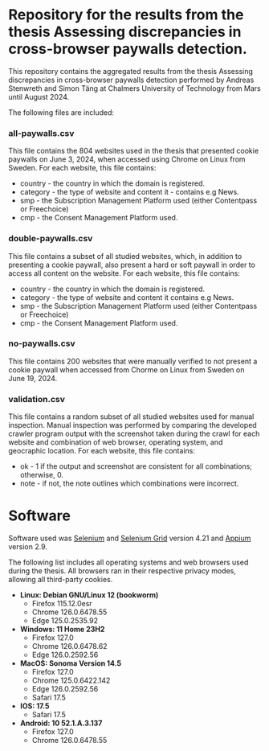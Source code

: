 # Repository for the results from the thesis Assessing discrepancies in cross-browser paywalls detection.

This repository contains the aggregated results from the thesis Assessing discrepancies in cross-browser paywalls detection performed by Andreas Stenwreth and Simon Täng at Chalmers University of Technology from Mars until August 2024. 

The following files are included:

### all-paywalls.csv
This file contains the 804 websites used in the thesis that presented cookie paywalls on June 3, 2024, when accessed using Chrome on Linux from Sweden. 
For each website, this file contains:

- country  - the country in which the domain is registered.
- category - the type of website and content it - contains e.g News. 
- smp      - the Subscription Management Platform used (either Contentpass or Freechoice)
- cmp      - the Consent Management Platform used.

### double-paywalls.csv
This file contains a subset of all studied websites, which, in addition to presenting a cookie paywall, also present a hard or soft paywall in order to access all content on the website.
For each website, this file contains:

- country  - the country in which the domain is registered.
- category - the type of website and content it contains e.g News. 
- smp      - the Subscription Management Platform used (either Contentpass or Freechoice)
- cmp      - the Consent Management Platform used.

### no-paywalls.csv
This file contains 200 websites that were manually verified to not present a cookie paywall when accessed from Chorme on Linux from Sweden on June 19, 2024. 

### validation.csv
This file contains a random subset of all studied websites used for manual inspection. Manual inspection was performed by comparing the developed crawler program output with the screenshot taken during the crawl for each website and combination of web browser, operating system, and geocraphic location. 
For each website, this file contains:

- ok   - 1 if the output and screenshot are consistent for all combinations; otherwise, 0.
- note - if not, the note outlines which combinations were incorrect. 

# Software

Software used was [Selenium](https://www.selenium.dev/documentation/) and [Selenium Grid](https://www.selenium.dev/documentation/grid/) version 4.21 and [Appium](https://appium.io/docs/en/latest/#) version 2.9.

The following list includes all operating systems and web browsers used during the thesis. 
All browsers ran in their respective privacy modes, allowing all third-party cookies.

- **Linux: Debian GNU/Linux 12 (bookworm)**
    - Firefox 115.12.0esr
    - Chrome 126.0.6478.55
    - Edge  125.0.2535.92
- **Windows: 11 Home 23H2**
    - Firefox 127.0
    - Chrome 126.0.6478.62
    - Edge  126.0.2592.56
- **MacOS: Sonoma Version 14.5**
    - Firefox 127.0
    - Chrome 125.0.6422.142
    - Edge 126.0.2592.56
    - Safari 17.5
- **IOS: 17.5**
    - Safari 17.5
- **Android: 10 52.1.A.3.137**
    - Firefox 127.0
    - Chrome 126.0.6478.55


